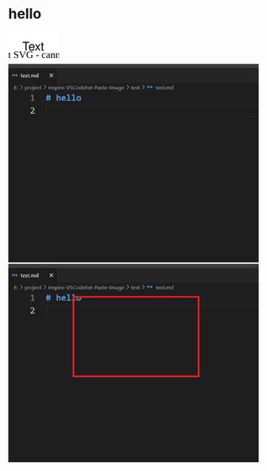 # hello

![](assets/2023-09-21-12-10-47.drawio.svg)
![Alt text](assets/2023-09-21-11-25-32.png)
![](assets/test.jpg)
